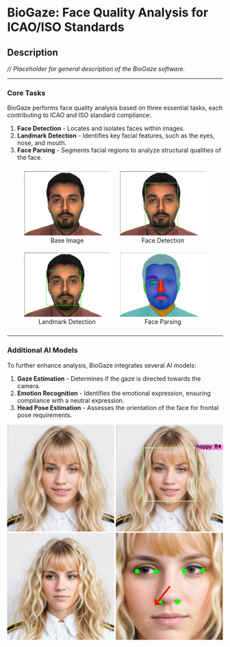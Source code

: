# BioGaze: Face Quality Analysis for ICAO/ISO Standards

## Description
*// Placeholder for general description of the BioGaze software.*

---

### Core Tasks

BioGaze performs face quality analysis based on three essential tasks, each contributing to ICAO and ISO standard compliance:

1. **Face Detection** - Locates and isolates faces within images.
2. **Landmark Detection** - Identifies key facial features, such as the eyes, nose, and mouth.
3. **Face Parsing** - Segments facial regions to analyze structural qualities of the face.

<div align="center">
  <figure style="display: inline-block; margin: 10px;">
    <img src="resources_readme/test.png" alt="Base Image" width="200" />
    <figcaption style="text-align: center;">Base Image</figcaption>
  </figure>
  <figure style="display: inline-block; margin: 10px;">
    <img src="resources_readme/test_detect.png" alt="Face detection" width="200" />
    <figcaption style="text-align: center;">Face Detection</figcaption>
  </figure>
  <figure style="display: inline-block; margin: 10px;">
    <img src="resources_readme/test_landmark.png" alt="Landmark detection" width="200" />
    <figcaption style="text-align: center;">Landmark Detection</figcaption>
  </figure>
  <figure style="display: inline-block; margin: 10px;">
    <img src="resources_readme/test_parsing_2.png" alt="Face parsing" width="200" />
    <figcaption style="text-align: center;">Face Parsing</figcaption>
  </figure>
</div>


---

### Additional AI Models

To further enhance analysis, BioGaze integrates several AI models:

1. **Gaze Estimation** - Determines if the gaze is directed towards the camera.
2. **Emotion Recognition** - Identifies the emotional expression, ensuring compliance with a neutral expression.
3. **Head Pose Estimation** - Assesses the orientation of the face for frontal pose requirements.

<div align="center">
  <img src="resources_readme/emo_test.png" alt="Base Image" width="250" />
  <img src="resources_readme/emo_rec.png" alt="Emotion recognition" width="250" />
</div>
<div align="center">
  <img src="resources_readme/gaze_img.png" alt="Base Image" width="250" />
  <img src="resources_readme/gaze.png" alt="Gaze estimation" width="250" />
</div>
